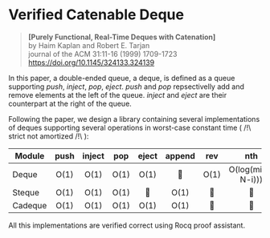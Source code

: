# Verified Catenable Deque

> **[Purely Functional, Real-Time Deques with Catenation]** \
> by Haim Kaplan and Robert E. Tarjan \
> journal of the ACM 31:11-16 (1999) 1709-1723
> https://doi.org/10.1145/324133.324139

In this paper, a double-ended queue, a deque, is defined as a queue supporting
*push*, *inject*, *pop*, *eject*. *push* and *pop* repsectivelly add and remove
elements at the left of the queue. *inject* and *eject* are their counterpart at
the right of the queue.

Following the paper, we design a library containing several implementations of
deques supporting several operations in worst-case constant time ( /!\ strict not
amortized /!\ ):

| Module  | push | inject | pop  |      eject      |     append      |       rev       |         nth         |
|---------|:----:|:------:|:----:|:---------------:|:---------------:|:---------------:|:-------------------:|
| Deque   | O(1) |  O(1)  | O(1) |       O(1)      | :no_entry_sign: |       O(1)      | O(log(min(i, N-i))) |
| Steque  | O(1) |  O(1)  | O(1) | :no_entry_sign: |      O(1)       | :no_entry_sign: |   :no_entry_sign:   |
| Cadeque | O(1) |  O(1)  | O(1) |       O(1)      |      O(1)       | :no_entry_sign: |   :no_entry_sign:   |

All this implementations are verified correct using Rocq proof assistant.
